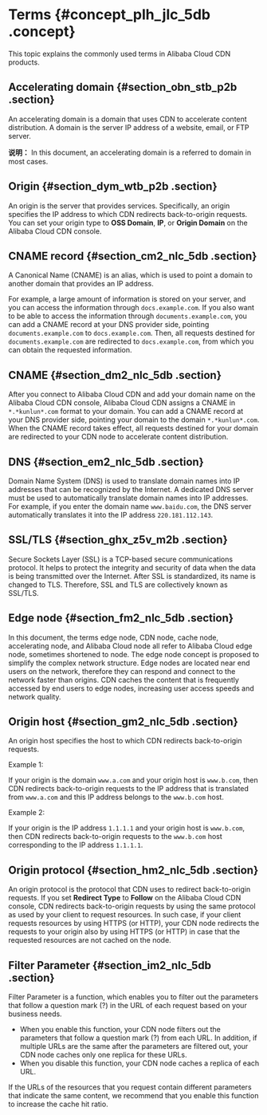 # Terms {#concept_plh_jlc_5db .concept}

This topic explains the commonly used terms in Alibaba Cloud CDN products.

## Accelerating domain {#section_obn_stb_p2b .section}

An accelerating domain is a domain that uses CDN to accelerate content distribution. A domain is the server IP address of a website, email, or FTP server.

**说明：** In this document, an accelerating domain is a referred to domain in most cases.

## Origin {#section_dym_wtb_p2b .section}

An origin is the server that provides services. Specifically, an origin specifies the IP address to which CDN redirects back-to-origin requests. You can set your origin type to **OSS Domain**, **IP**, or **Origin Domain** on the Alibaba Cloud CDN console.

## CNAME record {#section_cm2_nlc_5db .section}

A Canonical Name \(CNAME\) is an alias, which is used to point a domain to another domain that provides an IP address.

For example, a large amount of information is stored on your server, and you can access the information through `docs.example.com`. If you also want to be able to access the information through `documents.example.com`, you can add a CNAME record at your DNS provider side, pointing `documents.example.com` to `docs.example.com`. Then, all requests destined for `documents.example.com` are redirected to `docs.example.com`, from which you can obtain the requested information.

## CNAME {#section_dm2_nlc_5db .section}

After you connect to Alibaba Cloud CDN and add your domain name on the Alibaba Cloud CDN console, Alibaba Cloud CDN assigns a CNAME in `*.*kunlun*.com` format to your domain. You can add a CNAME record at your DNS provider side, pointing your domain to the domain `*.*kunlun*.com`. When the CNAME record takes effect, all requests destined for your domain are redirected to your CDN node to accelerate content distribution.

## DNS {#section_em2_nlc_5db .section}

Domain Name System \(DNS\) is used to translate domain names into IP addresses that can be recognized by the Internet. A dedicated DNS server must be used to automatically translate domain names into IP addresses. For example, if you enter the domain name `www.baidu.com`, the DNS server automatically translates it into the IP address `220.181.112.143`.

## SSL/TLS {#section_ghx_z5v_m2b .section}

Secure Sockets Layer \(SSL\) is a TCP-based secure communications protocol. It helps to protect the integrity and security of data when the data is being transmitted over the Internet. After SSL is standardized, its name is changed to TLS. Therefore, SSL and TLS are collectively known as SSL/TLS.

## Edge node {#section_fm2_nlc_5db .section}

In this document, the terms edge node, CDN node, cache node, accelerating node, and Alibaba Cloud node all refer to Alibaba Cloud edge node, sometimes shortened to node. The edge node concept is proposed to simplify the complex network structure. Edge nodes are located near end users on the network, therefore they can respond and connect to the network faster than origins. CDN caches the content that is frequently accessed by end users to edge nodes, increasing user access speeds and network quality.

## Origin host {#section_gm2_nlc_5db .section}

An origin host specifies the host to which CDN redirects back-to-origin requests.

Example 1:

If your origin is the domain `www.a.com` and your origin host is `www.b.com`, then CDN redirects back-to-origin requests to the IP address that is translated from `www.a.com` and this IP address belongs to the `www.b.com` host.

Example 2:

If your origin is the IP address `1.1.1.1` and your origin host is `www.b.com`, then CDN redirects back-to-origin requests to the `www.b.com` host corresponding to the IP address `1.1.1.1`.

## Origin protocol {#section_hm2_nlc_5db .section}

An origin protocol is the protocol that CDN uses to redirect back-to-origin requests. If you set **Redirect Type** to **Follow** on the Alibaba Cloud CDN console, CDN redirects back-to-origin requests by using the same protocol as used by your client to request resources. In such case, if your client requests resources by using HTTPS \(or HTTP\), your CDN node redirects the requests to your origin also by using HTTPS \(or HTTP\) in case that the requested resources are not cached on the node.

## Filter Parameter {#section_im2_nlc_5db .section}

Filter Parameter is a function, which enables you to filter out the parameters that follow a question mark \(?\) in the URL of each request based on your business needs.

-   When you enable this function, your CDN node filters out the parameters that follow a question mark \(?\) from each URL. In addition, if multiple URLs are the same after the parameters are filtered out, your CDN node caches only one replica for these URLs.
-   When you disable this function, your CDN node caches a replica of each URL.

If the URLs of the resources that you request contain different parameters that indicate the same content, we recommend that you enable this function to increase the cache hit ratio.

